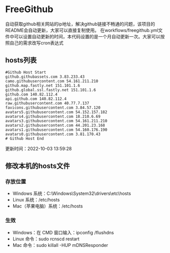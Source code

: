 # FreeGithub
自动获取github相关网站的ip地址，解决github链接不畅通的问题，该项目的README会自动更新，大家可以直接复制使用。
在workflows/freegithub.yml文件中可以设置自动更新的时间，本代码设置的是一个月自动更新一次。大家可以按照自己的需求改写cron表达式

## hosts列表
```base
#Github Host Start
github.githubassets.com 3.83.233.43
camo.githubusercontent.com 54.161.211.210
github.map.fastly.net 151.101.1.6
github.global.ssl.fastly.net 151.101.1.6
github.com 140.82.112.4
api.github.com 140.82.112.4
raw.githubusercontent.com 40.77.7.137
favicons.githubusercontent.com 3.84.57.120
avatars5.githubusercontent.com 54.152.157.182
avatars4.githubusercontent.com 18.210.6.69
avatars3.githubusercontent.com 54.161.211.210
avatars2.githubusercontent.com 44.201.23.168
avatars1.githubusercontent.com 54.160.176.190
avatars0.githubusercontent.com 3.81.170.43
# Github Host End
```

更新时间：2022-10-03 13:59:28

## 修改本机的hosts文件
### 存放位置
* Windows 系统：C:\Windows\System32\drivers\etc\hosts
* Linux 系统：/etc/hosts
* Mac（苹果电脑）系统：/etc/hosts

### 生效
* Windows：在 CMD 窗口输入：ipconfig /flushdns
* Linux 命令：sudo rcnscd restart
* Mac 命令：sudo killall -HUP mDNSResponder